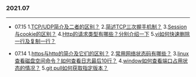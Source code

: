 ### 2021.07

---
- 07.15
    1.[TCP/UDP简介及二者的区别？](https://github.com/Scale-of-evaluation/daily-question/issues/6)
    2.[简述TCP三次握手机制？](https://github.com/Scale-of-evaluation/daily-question/issues/7)
    3.[Session与cookie的区别？](https://github.com/Scale-of-evaluation/daily-question/issues/8)
    4.[Http的请求类型有哪些？分别介绍一下](https://github.com/Scale-of-evaluation/daily-question/issues/9)
    5.[vi如何快速删除一行及复制一行？](https://github.com/Scale-of-evaluation/daily-question/issues/10)

- 07.14
	1.[https与http的简介及它们的区别？](https://github.com/Scale-of-evaluation/daily-question/issues/1)
	2.[常用网络状态码有哪些？](https://github.com/Scale-of-evaluation/daily-question/issues/2)
	3.[linux查看磁盘空间命令？如何查看日志最后10行？](https://github.com/Scale-of-evaluation/daily-question/issues/3)
	4.[window如何查看端口占用状态的情况？](https://github.com/Scale-of-evaluation/daily-question/issues/4)
	5.[git pull如何获取指定版本？](https://github.com/Scale-of-evaluation/daily-question/issues/5)



